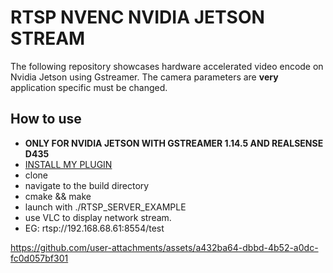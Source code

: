# RTSP NVENC NVIDIA JETSON STREAM


The following repository showcases hardware accelerated video encode on Nvidia Jetson using Gstreamer. The camera parameters are **very** application specific must be changed. 



## How to use

- **ONLY FOR NVIDIA JETSON WITH GSTREAMER 1.14.5 AND REALSENSE D435**
- [INSTALL MY PLUGIN](https://github.com/JaredHane98/D435-Y8I-Gstreamer-Plugin)
- clone
- navigate to the build directory
- cmake && make
- launch with ./RTSP_SERVER_EXAMPLE 
- use VLC to display network stream.
- EG: rtsp://192.168.68.61:8554/test


https://github.com/user-attachments/assets/a432ba64-dbbd-4b52-a0dc-fc0d057bf301

